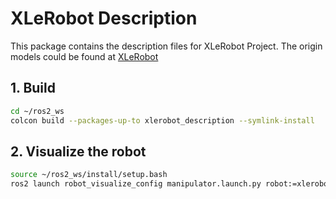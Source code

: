 # XLeRobot Description

This package contains the description files for XLeRobot Project. The origin models could be found at [XLeRobot](https://github.com/Vector-Wangel/XLeRobot)

## 1. Build
```bash
cd ~/ros2_ws
colcon build --packages-up-to xlerobot_description --symlink-install
```

## 2. Visualize the robot

```bash
source ~/ros2_ws/install/setup.bash
ros2 launch robot_visualize_config manipulator.launch.py robot:=xlerobot
```